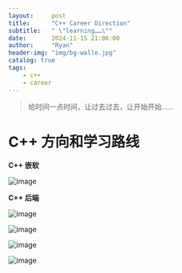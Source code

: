 ```yaml
---
layout:     post
title:      "C++ Career Direction"
subtitle:   " \"learning……\""
date:       2024-11-15 21:06:00
author:     "Ryan"
header-img: "img/bg-walle.jpg"
catalog: true
tags:
    - c++
    - career
---
```


> 给时间一点时间，让过去过去，让开始开始......

# C++ 方向和学习路线

**C++ 嵌软**

![image](https://github.com/user-attachments/assets/d664db4e-d397-4c8c-926d-ecfb3097112b)  

**C++ 后端**

![image](https://github.com/user-attachments/assets/2c7ebfa1-32e2-4241-a5c2-405a00b2f7ac)

![image](https://github.com/user-attachments/assets/03e341b8-0629-45cc-a518-f6342cd60bb1)

![image](https://github.com/user-attachments/assets/a0926be0-dc3f-4cff-aba7-c561e2731be3)

![image](https://github.com/user-attachments/assets/cf02b07a-10ca-4754-8375-cd657deee09f)



